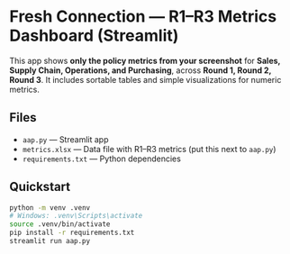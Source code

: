 # Fresh Connection — R1–R3 Metrics Dashboard (Streamlit)

This app shows **only the policy metrics from your screenshot** for **Sales, Supply Chain, Operations, and Purchasing**, across **Round 1, Round 2, Round 3**. It includes sortable tables and simple visualizations for numeric metrics.

## Files
- `aap.py` — Streamlit app
- `metrics.xlsx` — Data file with R1–R3 metrics (put this next to `aap.py`)
- `requirements.txt` — Python dependencies

## Quickstart
```bash
python -m venv .venv
# Windows: .venv\Scripts\activate
source .venv/bin/activate
pip install -r requirements.txt
streamlit run aap.py
